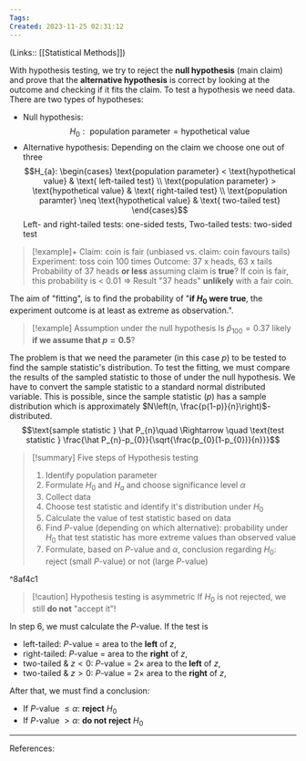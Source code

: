 ```yaml
---
Tags: 
Created: 2023-11-25 02:31:12
---
```

(Links:: [[Statistical Methods]])

With hypothesis testing, we try to reject the **null hypothesis** (main claim) and prove that the **alternative hypothesis** is correct by looking at the outcome and checking if it fits the claim. To test a hypothesis we need data. There are two types of hypotheses: 
- Null hypothesis: $$H_{0}: \text{ population parameter} = \text{hypothetical value}$$
- Alternative hypothesis: Depending on the claim we choose one out of three $$H_{a}: \begin{cases} \text{population parameter} < \text{hypothetical value} & \text{ left-tailed test} \\
\text{population parameter} > \text{hypothetical value} & \text{ right-tailed test} \\
\text{population paramter} \neq \text{hypothetical value} & \text{ two-tailed test}
\end{cases}$$ 
Left- and right-tailed tests:  one-sided tests,
Two-tailed tests: two-sided test

> [!example]+
> Claim: coin is fair (unbiased vs. claim: coin favours tails)
> Experiment: toss coin 100 times
> Outcome: 37 x heads, 63 x tails
> Probability of 37 heads **or less** assuming claim is **true**?
> If coin is fair, this probability is < $0.01$
> => Result "37 heads" **unlikely** with a fair coin.

The aim of "fitting", is to find the probability of "**if $H_0$ were true**, the experiment outcome is at least as extreme as observation.". 
> [!example] Assumption under the null hypothesis
>  Is $\hat p_{100}=0.37$ likely **if we assume that $p=0.5$**? 

The problem is that we need the parameter (in this case $p$) to be tested to find the sample statistic's distribution. To test the fitting, we must compare the results of the sampled statistic to those of under the null hypothesis. We have to convert the sample statistic to a standard normal distributed variable. This is possible, since the sample statistic ($p$) has a sample distribution which is approximately $N\left(n, \frac{p(1-p)}{n}\right)$-distributed. 
$$\text{sample statistic } \hat P_{n}\quad \Rightarrow \quad \text{test statistic } \frac{\hat P_{n}-p_{0}}{\sqrt{\frac{p_{0}(1-p_{0})}{n}}}$$ 

> [!summary] Five steps of Hypothesis testing
> 1. Identify population parameter
> 2. Formulate $H_{0}$ and $H_{a}$ and choose significance level $\alpha$ 
> 3. Collect data
> 4. Choose test statistic and identify it's distribution under $H_{0}$
> 5. Calculate the value of test statistic based on data
> 6. Find $P$-value (depending on which alternative): probability under $H_{0}$ that test statistic has more extreme values than observed value
> 7. Formulate, based on $P$-value and $\alpha$, conclusion regarding $H_{0}$: reject (small $P$-value) or not (large $P$-value)

^8af4c1

> [!caution] Hypothesis testing is asymmetric
> If $H_0$ is not rejected, we still **do not** "accept it"!

In step 6, we must calculate the $P$-value. If the test is 
- left-tailed: $P$-value = area to the **left** of $z$,
- right-tailed: $P$-value = area to the **right** of $z$,
- two-tailed & $z<0$: $P$-value = $2\times$ area to the **left** of $z$,
- two-tailed & $z>0$: $P$-value = $2\times$ area to the **right** of $z$,

After that, we must find a conclusion:
- If $P$-value $\leq \alpha$: **reject** $H_{0}$
- If $P$-value $> \alpha$: **do not reject** $H_{0}$


---
References: